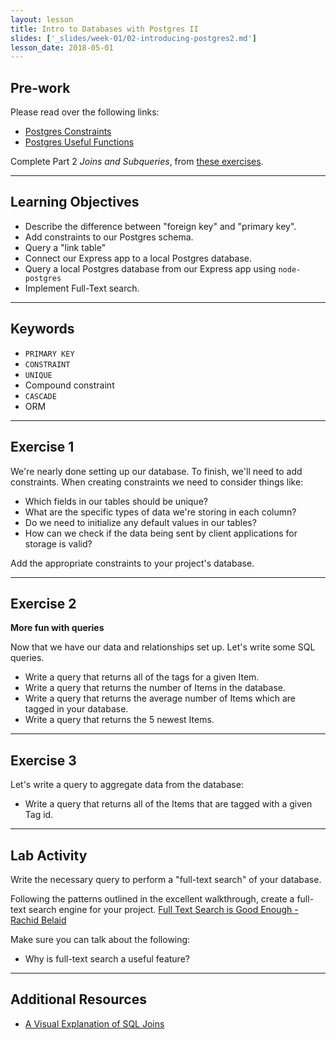 ```yaml
---
layout: lesson
title: Intro to Databases with Postgres II
slides: ['_slides/week-01/02-introducing-postgres2.md']
lesson_date: 2018-05-01
---
```


## Pre-work

Please read over the following links:

* [Postgres Constraints](https://www.tutorialspoint.com/Postgres/Postgres_constraints.htm)
* [Postgres Useful Functions](https://www.tutorialspoint.com/Postgres/Postgres_useful_functions.htm)

Complete Part 2 _Joins and Subqueries_, from [these exercises](https://pgexercises.com/questions/joins/).

---

## Learning Objectives

* Describe the difference between "foreign key" and "primary key".
* Add constraints to our Postgres schema.
* Query a "link table"
* Connect our Express app to a local Postgres database.
* Query a local Postgres database from our Express app using `node-postgres`
* Implement Full-Text search.

---

## Keywords

* `PRIMARY KEY`
* `CONSTRAINT`
* `UNIQUE`
* Compound constraint
* `CASCADE`
* ORM

---

## Exercise 1

We're nearly done setting up our database. To finish, we'll need to add constraints.
When creating constraints we need to consider things like:

* Which fields in our tables should be unique?
* What are the specific types of data we're storing in each column?
* Do we need to initialize any default values in our tables?
* How can we check if the data being sent by client applications for storage is valid?

Add the appropriate constraints to your project's database.

---

## Exercise 2

**More fun with queries**

Now that we have our data and relationships set up. Let's write some SQL queries.

* Write a query that returns all of the tags for a given Item.
* Write a query that returns the number of Items in the database.
* Write a query that returns the average number of Items which are tagged in your database.
* Write a query that returns the 5 newest Items.

---

## Exercise 3

Let's write a query to aggregate data from the database:

* Write a query that returns all of the Items that are tagged with a given Tag id.

---

## Lab Activity

Write the necessary query to perform a "full-text search" of your database.

Following the patterns outlined in the excellent walkthrough, create a full-text search engine for your project.
[Full Text Search is Good Enough - Rachid Belaid](http://rachbelaid.com/postgres-full-text-search-is-good-enough/)

Make sure you can talk about the following:

* Why is full-text search a useful feature?

---

## Additional Resources

* [A Visual Explanation of SQL Joins](https://blog.codinghorror.com/a-visual-explanation-of-sql-joins/)
